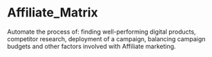 # Affiliate_Matrix
Automate the process of: finding well-performing digital products, competitor research, deployment of a campaign, balancing campaign budgets and other factors involved with Affiliate marketing.  
